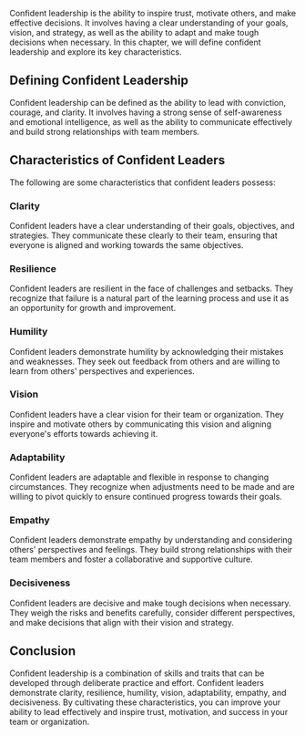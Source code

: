 
Confident leadership is the ability to inspire trust, motivate others, and make effective decisions. It involves having a clear understanding of your goals, vision, and strategy, as well as the ability to adapt and make tough decisions when necessary. In this chapter, we will define confident leadership and explore its key characteristics.

Defining Confident Leadership
-----------------------------

Confident leadership can be defined as the ability to lead with conviction, courage, and clarity. It involves having a strong sense of self-awareness and emotional intelligence, as well as the ability to communicate effectively and build strong relationships with team members.

Characteristics of Confident Leaders
------------------------------------

The following are some characteristics that confident leaders possess:

### Clarity

Confident leaders have a clear understanding of their goals, objectives, and strategies. They communicate these clearly to their team, ensuring that everyone is aligned and working towards the same objectives.

### Resilience

Confident leaders are resilient in the face of challenges and setbacks. They recognize that failure is a natural part of the learning process and use it as an opportunity for growth and improvement.

### Humility

Confident leaders demonstrate humility by acknowledging their mistakes and weaknesses. They seek out feedback from others and are willing to learn from others' perspectives and experiences.

### Vision

Confident leaders have a clear vision for their team or organization. They inspire and motivate others by communicating this vision and aligning everyone's efforts towards achieving it.

### Adaptability

Confident leaders are adaptable and flexible in response to changing circumstances. They recognize when adjustments need to be made and are willing to pivot quickly to ensure continued progress towards their goals.

### Empathy

Confident leaders demonstrate empathy by understanding and considering others' perspectives and feelings. They build strong relationships with their team members and foster a collaborative and supportive culture.

### Decisiveness

Confident leaders are decisive and make tough decisions when necessary. They weigh the risks and benefits carefully, consider different perspectives, and make decisions that align with their vision and strategy.

Conclusion
----------

Confident leadership is a combination of skills and traits that can be developed through deliberate practice and effort. Confident leaders demonstrate clarity, resilience, humility, vision, adaptability, empathy, and decisiveness. By cultivating these characteristics, you can improve your ability to lead effectively and inspire trust, motivation, and success in your team or organization.
